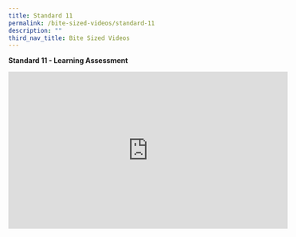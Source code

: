```yaml
---
title: Standard 11
permalink: /bite-sized-videos/standard-11
description: ""
third_nav_title: Bite Sized Videos
---
```

**Standard 11 - Learning Assessment**

<iframe width="560" height="315" src="https://www.youtube.com/embed/eJXxXEBtJQ0" title="YouTube video player" frameborder="0" allow="accelerometer; autoplay; clipboard-write; encrypted-media; gyroscope; picture-in-picture" allowfullscreen></iframe>
